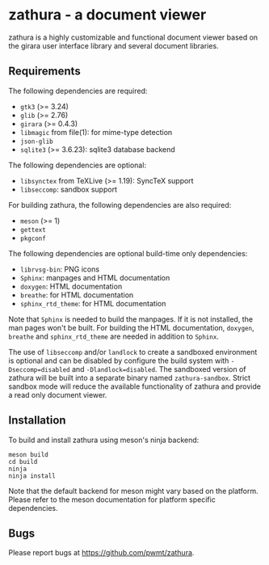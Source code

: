 zathura - a document viewer
===========================

zathura is a highly customizable and functional document viewer based on the
girara user interface library and several document libraries.

Requirements
------------

The following dependencies are required:

* `gtk3` (>= 3.24)
* `glib` (>= 2.76)
* `girara` (>= 0.4.3)
* `libmagic` from file(1): for mime-type detection
* `json-glib`
* `sqlite3` (>= 3.6.23): sqlite3 database backend

The following dependencies are optional:
* `libsynctex` from TeXLive (>= 1.19): SyncTeX support
* `libseccomp`: sandbox support

For building zathura, the following dependencies are also required:

* `meson` (>= 1)
* `gettext`
* `pkgconf`

The following dependencies are optional build-time only dependencies:

* `librvsg-bin`: PNG icons
* `Sphinx`: manpages and HTML documentation
* `doxygen`: HTML documentation
* `breathe`: for HTML documentation
* `sphinx_rtd_theme`: for HTML documentation

Note that `Sphinx` is needed to build the manpages. If it is not installed, the
man pages won't be built. For building the HTML documentation, `doxygen`,
`breathe` and `sphinx_rtd_theme` are needed in addition to `Sphinx`.

The use of `libseccomp` and/or `landlock` to create a sandboxed environment is
optional and can be disabled by configure the build system with
`-Dseccomp=disabled` and `-Dlandlock=disabled`. The sandboxed version of zathura
will be built into a separate binary named `zathura-sandbox`.  Strict sandbox
mode will reduce the available functionality of zathura and provide a read only
document viewer.

Installation
------------

To build and install zathura using meson's ninja backend:

    meson build
    cd build
    ninja
    ninja install

Note that the default backend for meson might vary based on the platform. Please
refer to the meson documentation for platform specific dependencies.

Bugs
----

Please report bugs at https://github.com/pwmt/zathura.
